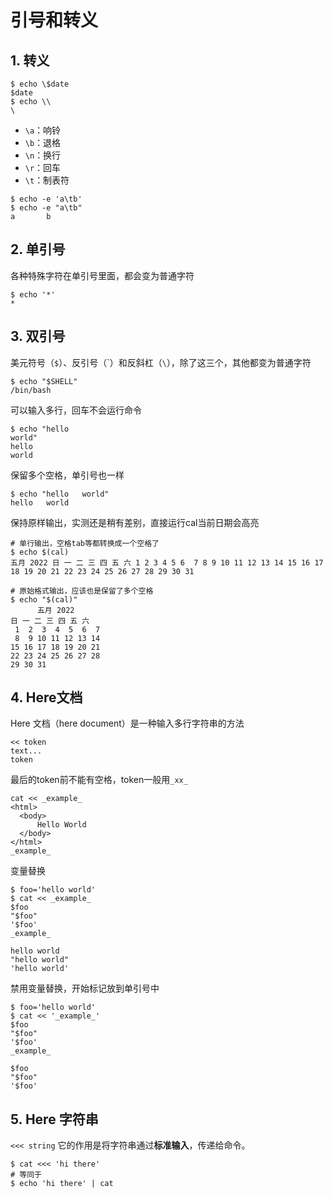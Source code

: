 # 引号和转义

## 1. 转义

```shell
$ echo \$date
$date
$ echo \\
\
```

- `\a`：响铃
- `\b`：退格
- `\n`：换行
- `\r`：回车
- `\t`：制表符

```shell
$ echo -e 'a\tb'
$ echo -e "a\tb"
a       b
```

## 2. 单引号

各种特殊字符在单引号里面，都会变为普通字符

```shell
$ echo '*'
*
```

## 3. 双引号

美元符号（`$`）、反引号（\`）和反斜杠（`\`），除了这三个，其他都变为普通字符

```shell
$ echo "$SHELL"
/bin/bash
```

可以输入多行，回车不会运行命令

```shell
$ echo "hello
world"
hello
world
```

保留多个空格，单引号也一样

```shell
$ echo "hello   world"
hello   world
```

保持原样输出，实测还是稍有差别，直接运行cal当前日期会高亮

```shell
# 单行输出，空格tab等都转换成一个空格了
$ echo $(cal)
五月 2022 日 一 二 三 四 五 六 1 2 3 4 5 6  7 8 9 10 11 12 13 14 15 16 17 18 19 20 21 22 23 24 25 26 27 28 29 30 31

# 原始格式输出，应该也是保留了多个空格
$ echo "$(cal)"
      五月 2022         
日 一 二 三 四 五 六  
 1  2  3  4  5  6  7  
 8  9 10 11 12 13 14  
15 16 17 18 19 20 21  
22 23 24 25 26 27 28  
29 30 31   
```

## 4. Here文档

Here 文档（here document）是一种输入多行字符串的方法

```shell
<< token
text...
token
```

最后的token前不能有空格，token一般用`_xx_`

```shell
cat << _example_
<html>
  <body>
      Hello World
  </body>
</html>
_example_
```

变量替换

```shell
$ foo='hello world'
$ cat << _example_
$foo
"$foo"
'$foo'
_example_

hello world
"hello world"
'hello world'
```

禁用变量替换，开始标记放到单引号中

```shell
$ foo='hello world'
$ cat << '_example_'
$foo
"$foo"
'$foo'
_example_

$foo
"$foo"
'$foo'
```

## 5. Here 字符串

`<<< string` 它的作用是将字符串通过**标准输入**，传递给命令。

```shell
$ cat <<< 'hi there'
# 等同于
$ echo 'hi there' | cat
```



